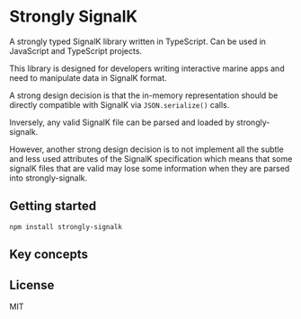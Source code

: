 # Strongly SignalK

A strongly typed SignalK library written in TypeScript. Can be used in
JavaScript and TypeScript projects.

This library is designed for developers writing interactive marine apps and
need to manipulate data in SignalK format.

A strong design decision is that the in-memory representation should be
directly compatible with SignalK via `JSON.serialize()` calls.

Inversely, any valid SignalK file can be parsed and loaded by strongly-signalk.

However, another strong design decision is to not implement all the subtle and less used
attributes of the SignalK specification which means that some signalK files
that are valid may lose some information when they are parsed into
strongly-signalk.

## Getting started

```
npm install strongly-signalk
```

## Key concepts



## License

MIT